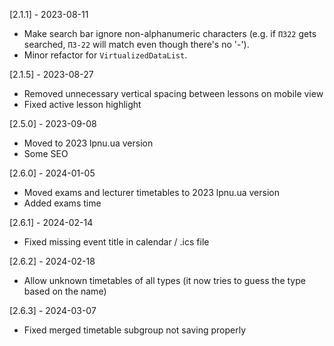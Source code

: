 [2.1.1] - 2023-08-11
- Make search bar ignore non-alphanumeric characters (e.g. if `ПЗ22` gets searched, `ПЗ-22` will match even though there's no '-').
- Minor refactor for `VirtualizedDataList`.

[2.1.5] - 2023-08-27
- Removed unnecessary vertical spacing between lessons on mobile view
- Fixed active lesson highlight 

[2.5.0] - 2023-09-08
- Moved to 2023 lpnu.ua version
- Some SEO

[2.6.0] - 2024-01-05
- Moved exams and lecturer timetables to 2023 lpnu.ua version
- Added exams time

[2.6.1] - 2024-02-14
- Fixed missing event title in calendar / .ics file

[2.6.2] - 2024-02-18
- Allow unknown timetables of all types (it now tries to guess the type based on the name)

[2.6.3] - 2024-03-07
- Fixed merged timetable subgroup not saving properly
